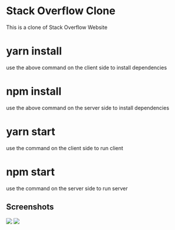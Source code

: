 # Stack Overflow Clone

This is a clone of Stack Overflow Website

# yarn install
use the above command on the client side to install dependencies

# npm install 
use the above command on the server side to install dependencies

# yarn start
use the command on the client side to run client

# npm start
use the command on the server side to run server

## Screenshots 

<img src="https://github.com/Manoj-Athi/Stack-overflow/blob/main/Screenshots/Homepage.png">
<img src="https://github.com/Manoj-Athi/Stack-overflow/blob/main/Screenshots/Question.png">














